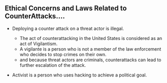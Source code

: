 ## Ethical Concerns and Laws Related to CounterAttacks....
* Deploying a counter attack on a threat actor is illegal.
    + The act of counterattacking in the United States is considered as an act of Vigilantism.
    + A vigilante is a person who is not a member of the law enforcement who decides to stop crimes  on their own.
    + and because threat actors are criminals, counterattacks can lead to further escalation of the attack.

* Activist is a person who uses hacking to achieve a political goal.